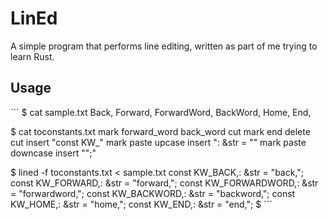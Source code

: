 # LinEd

A simple program that performs line editing, written as part of me trying to learn Rust.  

## Usage 

´´´
$ cat sample.txt
    Back,
    Forward,
    ForwardWord,
    BackWord,
    Home,
    End,

$ cat toconstants.txt
mark forward_word back_word cut
mark end delete cut
insert "const KW_" 
mark paste upcase 
insert ": &str = \"" 
mark paste downcase
insert "\";"

$ lined -f toconstants.txt < sample.txt
const KW_BACK,: &str = "back,";
const KW_FORWARD,: &str = "forward,";
const KW_FORWARDWORD,: &str = "forwardword,";
const KW_BACKWORD,: &str = "backword,";
const KW_HOME,: &str = "home,";
const KW_END,: &str = "end,";
$
´´´